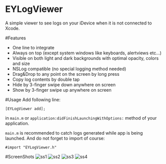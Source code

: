 # EYLogViewer
A simple viewer to see logs on your iDevice when it is not connected to Xcode.

#Features

 - One line to integrate
 - Always on top (except system windows like keyboards, alertviews etc...)
 - Visible on both light and dark backgrounds with optimal opacity, colors and size
 - NSLog compatible (no special logging method needed)
 - Drag&Drop to any point on the screen by long press
 - Copy log contents by double tap
 - Hide by 3-finger swipe down anywhere on screen
 - Show by 3-finger swipe up anywhere on screen

#Usage
Add following line:

`[EYLogViewer add];`

in `main.m` or `application:didFinishLaunchingWithOptions:` method of your application.

`main.m` is recommended to catch logs generated while app is being launched.
And do not forget to import of course:

`#import "EYLogViewer.h"`

#ScreenShots
![ss1](https://cloud.githubusercontent.com/assets/1222652/13434323/c2bc7be8-e018-11e5-8578-c265730912ad.png)
![ss2](https://cloud.githubusercontent.com/assets/1222652/13434325/c2db4834-e018-11e5-9727-bc1747d114c5.png)
![ss3](https://cloud.githubusercontent.com/assets/1222652/13434326/c2f42da4-e018-11e5-857c-e995a8686bbb.png)
![ss4](https://cloud.githubusercontent.com/assets/1222652/13434327/c2f4eb36-e018-11e5-8e35-9bacfad52bc7.png)
